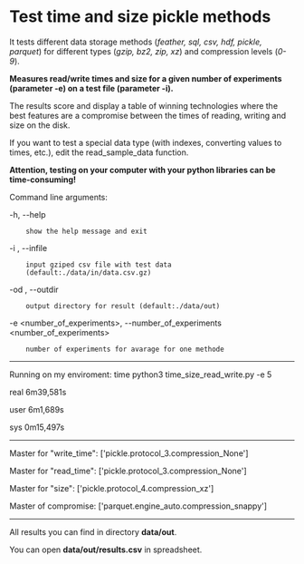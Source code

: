 # Test time and size pickle methods
It tests different data storage methods (_feather, sql, csv, hdf, pickle, parquet_) 
for different types (_gzip, bz2, zip, xz_) 
and compression levels (_0-9_).

**Measures read/write times and size for a given number of experiments (parameter -e) on a test file (parameter -i).**

The results score and display a table of winning technologies where the best features are a compromise between 
the times of reading, writing and size on the disk.

If you want to test a special data type (with indexes, converting values ​​to times, etc.), edit the read_sample_data function.

**Attention, testing on your computer with your python libraries can be time-consuming!**

Command line arguments:

  -h, --help 
             
        show the help message and exit
  
  -i <infile>, --infile <infile>
  
        input gziped csv file with test data
        (default:./data/in/data.csv.gz)
  
  -od <outdir>, --outdir <outdir>
  
        output directory for result (default:./data/out)
  
  -e <number_of_experiments>, --number_of_experiments <number_of_experiments>
  
        number of experiments for avarage for one methode
---------------------
Running on my enviroment:
time python3 time_size_read_write.py -e 5

real	6m39,581s

user	6m1,689s

sys	0m15,497s

--------------------------------------------------------------------------------

Master for "write_time":        \['pickle.protocol_3.compression_None']

Master for "read_time":         \['pickle.protocol_3.compression_None']

Master for "size":              \['pickle.protocol_4.compression_xz']

Master of compromise:           \['parquet.engine_auto.compression_snappy']

--------------------------------------------------------------------------------

All results you can find in directory **data/out**.

You can open **data/out/results.csv** in spreadsheet.

